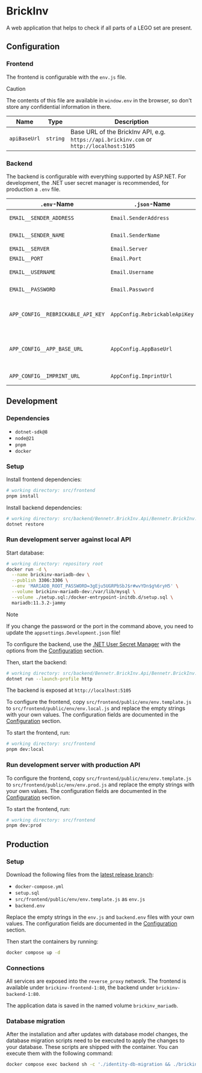 # BrickInv

A web application that helps to check if all parts of a LEGO set are present.

## Configuration

### Frontend

The frontend is configurable with the `env.js` file.

> [!CAUTION]
> The contents of this file are available in `window.env` in the browser, so don't store any confidential information in there.

| Name         | Type     | Description                                                                              |
|--------------|----------|------------------------------------------------------------------------------------------|
| `apiBaseUrl` | `string` | Base URL of the BrickInv API, e.g. `https://api.brickinv.com` or `http://localhost:5105` |

### Backend

The backend is configurable with everything supported by ASP.NET.
For development, the .NET user secret manager is recommended, for production a `.env` file.

| `.env`-Name                       | `.json`-Name                  | Type     | Description                                                                          |
|-----------------------------------|-------------------------------|----------|--------------------------------------------------------------------------------------|
| `EMAIL__SENDER_ADDRESS`           | `Email.SenderAddress`         | `string` | Email address that the emails are sent from                                          |
| `EMAIL__SENDER_NAME`              | `Email.SenderName`            | `string` | Name that is displayed as email sender                                               |
| `EMAIL__SERVER`                   | `Email.Server`                | `string` | SMTP Server address                                                                  |
| `EMAIL__PORT`                     | `Email.Port`                  | `string` | SMTP Server port                                                                     |
| `EMAIL__USERNAME`                 | `Email.Username`              | `string` | Username to log in at the SMTP Server                                                |
| `EMAIL__PASSWORD`                 | `Email.Password`              | `string` | Password to log in at the SMTP Server                                                |
| `APP_CONFIG__REBRICKABLE_API_KEY` | `AppConfig.RebrickableApiKey` | `string` | API key for Rebrickable, used for retrieving information about Lego sets             |
| `APP_CONFIG__APP_BASE_URL`        | `AppConfig.AppBaseUrl`        | `string` | Base URL of the BrickInv App, e.g. `https://brickinv.com` or `http://localhost:5137` |
| `APP_CONFIG__IMPRINT_URL`         | `AppConfig.ImprintUrl`        | `string` | URL to an imprint, used in emails                                                    |

## Development

### Dependencies

- `dotnet-sdk@8`
- `node@21`
- `pnpm`
- `docker`

### Setup

Install frontend dependencies:

```bash
# working directory: src/frontend
pnpm install
```

Install backend dependencies:

```bash
# working directory: src/backend/Bennetr.BrickInv.Api/Bennetr.BrickInv.Api
dotnet restore
```

### Run development server against local API

Start database:

```bash
# working directory: repository root
docker run -d \
  --name brickinv-mariadb-dev \
  --publish 3306:3306 \
  --env 'MARIADB_ROOT_PASSWORD=3gEju5UGRPbSbJ$r#wvYDn$g%6ryH5' \
  --volume brickinv-mariadb-dev:/var/lib/mysql \
  --volume ./setup.sql:/docker-entrypoint-initdb.d/setup.sql \
  mariadb:11.3.2-jammy
```

> [!NOTE]
> If you change the password or the port in the command above,
> you need to update the `appsettings.Development.json` file!

To configure the backend, use the [.NET User Secret Manager](https://learn.microsoft.com/en-us/aspnet/core/security/app-secrets?view=aspnetcore-8.0&tabs=windows#secret-manager) with the options from the [Configuration](#backend) section.

Then, start the backend:

```bash
# working directory: src/backend/Bennetr.BrickInv.Api/Bennetr.BrickInv.Api
dotnet run --launch-profile http
```

The backend is exposed at `http://localhost:5105`

To configure the frontend, copy `src/frontend/public/env/env.template.js` to `src/frontend/public/env/env.local.js` and replace the empty strings with your own values.
The configuration fields are documented in the [Configuration](#frontend) section.

To start the frontend, run:

```bash
# working directory: src/frontend
pnpm dev:local
```

### Run development server with production API

To configure the frontend, copy `src/frontend/public/env/env.template.js` to `src/frontend/public/env/env.prod.js` and replace the empty strings with your own values.
The configuration fields are documented in the [Configuration](#frontend) section.

To start the frontend, run:

```bash
# working directory: src/frontend
pnpm dev:prod
```

## Production

### Setup

Download the following files from the [latest release branch](https://github.com/bennetrr/brickinv/tree/release/v2.0):

- `docker-compose.yml`
- `setup.sql`
- `src/frontend/public/env/env.template.js` as `env.js`
- `backend.env`

Replace the empty strings in the `env.js` and `backend.env` files with your own values.
The configuration fields are documented in the [Configuration](#configuration) section.

Then start the containers by running:

```bash
docker compose up -d
```

### Connections

All services are exposed into the `reverse_proxy` network.
The frontend is available under `brickinv-frontend-1:80`, the backend under `brickinv-backend-1:80`.

The application data is saved in the named volume `brickinv_mariadb`.

### Database migration

After the installation and after updates with database model changes,
the database migration scripts need to be executed to apply the changes to your database.
These scripts are shipped with the container. You can execute them with the following command:

```bash
docker compose exec backend sh -c './identity-db-migration && ./brickinv-db-migration'
```
